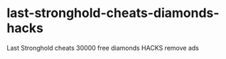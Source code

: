 # last-stronghold-cheats-diamonds-hacks
Last Stronghold cheats 30000 free diamonds HACKS remove ads
